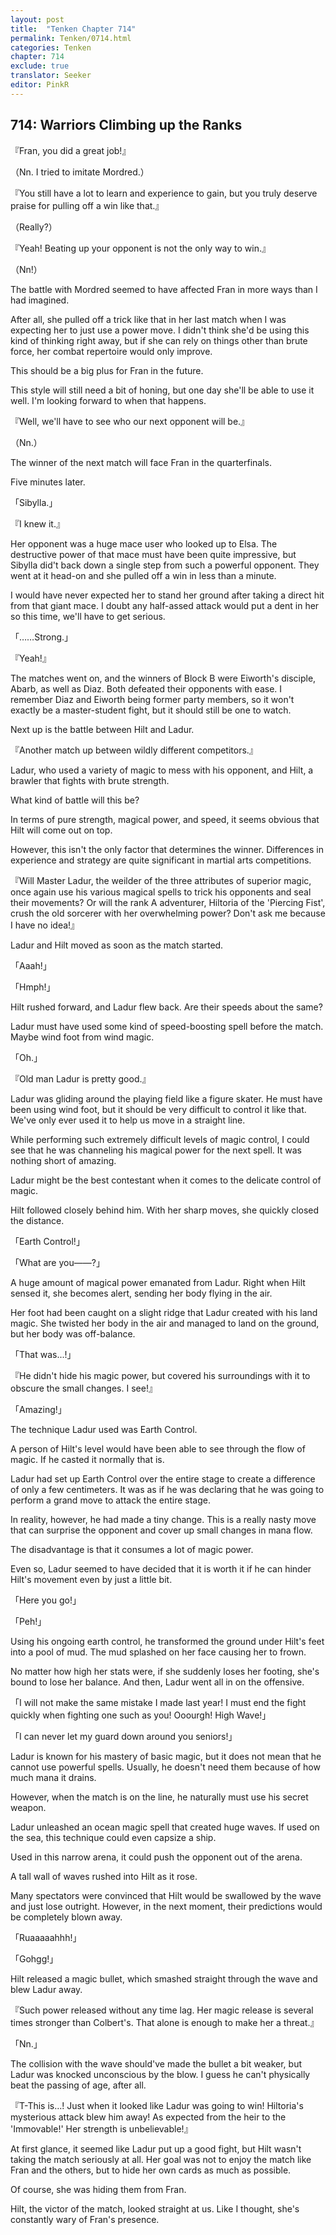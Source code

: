 ```yaml
---
layout: post
title:  "Tenken Chapter 714"
permalink: Tenken/0714.html
categories: Tenken
chapter: 714
exclude: true
translator: Seeker
editor: PinkR
---
```

<h2 id="ch714">714: Warriors Climbing up the Ranks</h2>
<p>『Fran, you did a great job!』</p>
<p>（Nn. I tried to imitate Mordred.）</p>
<p>『You still have a lot to learn and experience to gain, but you truly deserve praise for pulling off a win like that.』</p>
<p>（Really?）</p>
<p>『Yeah! Beating up your opponent is not the only way to win.』</p>
<p>（Nn!）</p>

<p>The battle with Mordred seemed to have affected Fran in more ways than I had imagined.</p>

<p>After all, she pulled off a trick like that in her last match when I was expecting her to just use a power move. I didn't think she'd be using this kind of thinking right away, but if she can rely on things other than brute force, her combat repertoire would only improve.</p>

<p>This should be a big plus for Fran in the future.</p>

<p>This style will still need a bit of honing, but one day she'll be able to use it well. I'm looking forward to when that happens.</p>

<p>『Well, we'll have to see who our next opponent will be.』</p>
<p>（Nn.）</p>

<p>The winner of the next match will face Fran in the quarterfinals.</p>

<p>Five minutes later.</p>

<p>「Sibylla.」</p>
<p>『I knew it.』</p>

<p>Her opponent was a huge mace user who looked up to Elsa. The destructive power of that mace must have been quite impressive, but Sibylla did't back down a single step from such a powerful opponent. They went at it head-on and she pulled off a win in less than a minute.</p>

<p>I would have never expected her to stand her ground after taking a direct hit from that giant mace. I doubt any half-assed attack would put a dent in her so this time, we'll have to get serious.</p>

<p>「……Strong.」</p>
<p>『Yeah!』</p>

<p>The matches went on, and the winners of Block B were Eiworth's disciple, Abarb, as well as Diaz. Both defeated their opponents with ease. I remember Diaz and Eiworth being former party members, so it won't exactly be a master-student fight, but it should still be one to watch.</p>

<p>Next up is the battle between Hilt and Ladur.</p>

<p>『Another match up between wildly different competitors.』</p>

<p>Ladur, who used a variety of magic to mess with his opponent, and Hilt, a brawler that fights with brute strength.</p>

<p>What kind of battle will this be?</p>

<p>In terms of pure strength, magical power, and speed, it seems obvious that Hilt will come out on top.</p>

<p>However, this isn't the only factor that determines the winner. Differences in experience and strategy are quite significant in martial arts competitions.</p>

<p>『Will Master Ladur, the weilder of the three attributes of superior magic, once again use his various magical spells to trick his opponents and seal their movements? Or will the rank A adventurer, Hiltoria of the 'Piercing Fist', crush the old sorcerer with her overwhelming power? Don't ask me because I have no idea!』</p>

<p>Ladur and Hilt moved as soon as the match started.</p>

<p>「Aaah!」</p>
<p>「Hmph!」</p>

<p>Hilt rushed forward, and Ladur flew back. Are their speeds about the same?</p>

<p>Ladur must have used some kind of speed-boosting spell before the match. Maybe wind foot from wind magic.</p>

<p>「Oh.」</p>
<p>『Old man Ladur is pretty good.』</p>

<p>Ladur was gliding around the playing field like a figure skater. He must have been using wind foot, but it should be very difficult to control it like that. We've only ever used it to help us move in a straight line.</p>

<p>While performing such extremely difficult levels of magic control, I could see that he was channeling his magical power for the next spell. It was nothing short of amazing.</p>

<p>Ladur might be the best contestant when it comes to the delicate control of magic.</p>

<p>Hilt followed closely behind him. With her sharp moves, she quickly closed the distance.</p>

<p>「Earth Control!」</p>
<p>「What are you――?」</p>

<p>A huge amount of magical power emanated from Ladur. Right when Hilt sensed it, she becomes alert, sending her body flying in the air.</p>

<p>Her foot had been caught on a slight ridge that Ladur created with his land magic. She twisted her body in the air and managed to land on the ground, but her body was off-balance.</p>

<p>「That was...!」</p>
<p>『He didn't hide his magic power, but covered his surroundings with it to obscure the small changes. I see!』</p>
<p>「Amazing!」</p>

<p>The technique Ladur used was Earth Control.</p>

<p>A person of Hilt's level would have been able to see through the flow of magic. If he casted it normally that is.</p>

<p>Ladur had set up Earth Control over the entire stage to create a difference of only a few centimeters. It was as if he was declaring that he was going to perform a grand move to attack the entire stage.</p>

<p>In reality, however, he had made a tiny change. This is a really nasty move that can surprise the opponent and cover up small changes in mana flow.</p>

<p>The disadvantage is that it consumes a lot of magic power.</p>

<p>Even so, Ladur seemed to have decided that it is worth it if he can hinder Hilt's movement even by just a little bit.</p>

<p>「Here you go!」</p>
<p>「Peh!」</p>

<p>Using his ongoing earth control, he transformed the ground under Hilt's feet into a pool of mud. The mud splashed on her face causing her to frown.</p>

<p>No matter how high her stats were, if she suddenly loses her footing, she's bound to lose her balance. And then, Ladur went all in on the offensive.</p>

<p>「I will not make the same mistake I made last year! I must end the fight quickly when fighting one such as you! Ooourgh! High Wave!」</p>
<p>「I can never let my guard down around you seniors!」</p>

<p>Ladur is known for his mastery of basic magic, but it does not mean that he cannot use powerful spells. Usually, he doesn't need them because of how much mana it drains.</p>

<p>However, when the match is on the line, he naturally must use his secret weapon.</p>

<p>Ladur unleashed an ocean magic spell that created huge waves. If used on the sea, this technique could even capsize a ship.</p>

<p>Used in this narrow arena, it could push the opponent out of the arena.</p>

<p>A tall wall of waves rushed into Hilt as it rose.</p>

<p>Many spectators were convinced that Hilt would be swallowed by the wave and just lose outright. However, in the next moment, their predictions would be completely blown away.</p>

<p>「Ruaaaaahhh!」</p>
<p>「Gohgg!」</p>

<p>Hilt released a magic bullet, which smashed straight through the wave and blew Ladur away.</p>

<p>『Such power released without any time lag. Her magic release is several times stronger than Colbert's. That alone is enough to make her a threat.』</p>
<p>「Nn.」</p>

<p>The collision with the wave should've made the bullet a bit weaker, but Ladur was knocked unconscious by the blow. I guess he can't physically beat the passing of age, after all.</p>

<p>『T-This is…! Just when it looked like Ladur was going to win! Hiltoria's mysterious attack blew him away! As expected from the heir to the 'Immovable!' Her strength is unbelievable!』</p>

<p>At first glance, it seemed like Ladur put up a good fight, but Hilt wasn't taking the match seriously at all. Her goal was not to enjoy the match like Fran and the others, but to hide her own cards as much as possible.</p>

<p>Of course, she was hiding them from Fran.</p>

<p>Hilt, the victor of the match, looked straight at us. Like I thought, she's constantly wary of Fran's presence.</p>









